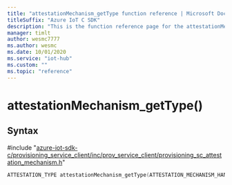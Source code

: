 ```yaml
---                             
title: "attestationMechanism_getType function reference | Microsoft Docs" 
titleSuffix: "Azure IoT C SDK"            
description: "This is the function reference page for the attestationMechanism_getType() function in the Azure IoT C SDK. This SDK is used with Azure IoT Hub and Azure IoT Hub Device Provisioning Service"            
manager: timlt                 
author: wesmc7777              
ms.author: wesmc               
ms.date: 10/01/2020                    
ms.service: "iot-hub"             
ms.custom: ""                
ms.topic: "reference"        
---                            
```


# attestationMechanism_getType()

## Syntax

\#include "[azure-iot-sdk-c/provisioning_service_client/inc/prov_service_client/provisioning_sc_attestation_mechanism.h](../provisioning-sc-attestation-mechanism-h.md)"  
```C
ATTESTATION_TYPE attestationMechanism_getType(ATTESTATION_MECHANISM_HANDLE  att_mech);
```

